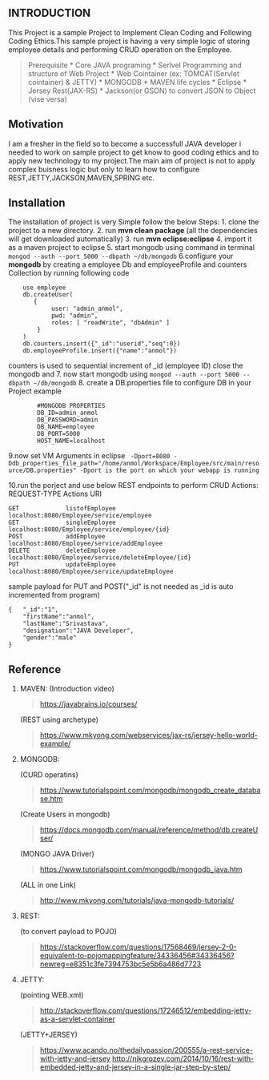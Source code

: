 ## INTRODUCTION
This Project is a sample Project to Implement Clean Coding and Following Coding Ethics.This sample project is having a very simple logic
of storing employee details and performing CRUD operation on the Employee.

>Prerequisite 
    *	Core JAVA programing
    *	Serlvel Programming and structure of Web Project
    *	Web Cointainer (ex: TOMCAT(Servlet cointainer) & JETTY)
    *	MONGODB
    *	MAVEN life cycles
    *	Eclipse 
    *	Jersey Rest(JAX-RS)
    *	Jackson(or GSON) to convert JSON to Object (vise versa)
>
## Motivation

I am a fresher in the field so to become a successfull JAVA developer i needed to work on sample project to get know to good 
coding ethics and to apply new technology to my project.The main aim of project is not to apply complex buisness logic but only
to learn how to configure REST,JETTY,JACKSON,MAVEN,SPRING etc.

## Installation

The installation of project is very Simple follow the below Steps:
    1. clone the project to a new directory.
    2. run **mvn clean package** (all the dependencies will get downloaded automatically)
    3. run **mvn eclipse:eclipse**
    4. import it as a maven project to eclipse 
    5. start mongodb using command in terminal 
	    ```
		    mongod --auth --port 5000 --dbpath ~/db/mongodb
	    ```
    6.configure your **mongodb** by creating a employee Db and employeeProfile and counters Collection by running following     code
        
	    use employee
    	db.createUser(
   		   {
     			user: "admin_anmol",
     			pwd: "admin",
     			roles: [ "readWrite", "dbAdmin" ]
   		    }
	    )
	    db.counters.insert({"_id":"userid","seq":0})
	    db.employeeProfile.insert({"name":"anmol"})

   counters is used to sequential increment of _id (employee ID)
   close the mongodb and
    7. now start mongodb using 
                ```
		         mongod --auth --port 5000 --dbpath ~/db/mongodb
                ```
    8. create a DB.properties file to configure DB in your Project
	example
	
	        #MONGODB PROPERTIES
			DB_ID=admin_anmol
			DB_PASSWORD=admin
			DB_NAME=employee
			DB_PORT=5000
			HOST_NAME=localhost
			
9.now set VM Arguments in eclipse
    ``` 
        -Dport=8080 -Ddb_properties_file_path="/home/anmol/Workspace/Employee/src/main/resource/DB.properties"
	    -Dport is the port on which your webapp is running
    ```
    
10.run the porject and use below REST endpoints to perform CRUD Actions:
	REQUEST-TYPE	Actions 			URI

	GET 			listofEmployee		localhost:8080/Employee/service/employee
	GET 			singleEmployee 		localhost:8080/Employee/service/employee/{id}
	POST			addEmployee			localhost:8080/Employee/service/addEmployee			
	DELETE			deleteEmployee		localhost:8080/Employee/service/deleteEmployee/{id}
	PUT 			updateEmployee		localhost:8080/Employee/service/updateEmployee

sample payload for PUT and POST("_id" is not needed as _id is auto incremented from program)
```
{	"_id":"1",   			
	"firstName":"anmol",
	"lastName":"Srivastava",
	"designation":"JAVA Developer",
	"gender":"male"
}
```			

## Reference
1. MAVEN:
	(Introduction video)
	>	https://javabrains.io/courses/

	(REST using archetype)
	>	https://www.mkyong.com/webservices/jax-rs/jersey-hello-world-example/

2. MONGODB:

	(CURD operatins)
	>	https://www.tutorialspoint.com/mongodb/mongodb_create_database.htm
 			
	(Create Users in mongodb)
	>	https://docs.mongodb.com/manual/reference/method/db.createUser/

	(MONGO JAVA Driver)
	>	https://www.tutorialspoint.com/mongodb/mongodb_java.htm

	(ALL in one Link)
	>	http://www.mkyong.com/tutorials/java-mongodb-tutorials/

3. REST:

	(to convert payload to POJO) 			
	>https://stackoverflow.com/questions/17568469/jersey-2-0-equivalent-to-pojomappingfeature/34336456#34336456?newreg=e8351c3fe7394753bc5e5b6a486d7723		


4. JETTY:

	(pointing WEB.xml)
	>http://stackoverflow.com/questions/17246512/embedding-jetty-as-a-servlet-container

	(JETTY+JERSEY)
	 > 	https://www.acando.no/thedailypassion/200555/a-rest-service-with-jetty-and-jersey
	>    http://nikgrozev.com/2014/10/16/rest-with-embedded-jetty-and-jersey-in-a-single-jar-step-by-step/
